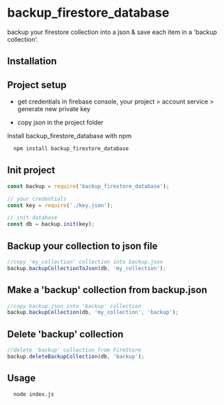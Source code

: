 
# backup_firestore_database

backup your firestore collection into a json &amp; save each item in a 'backup collection'.



## Installation

## Project setup

- get credentials in firebase console, your project > account service > generate new private key

- copy json in the project folder

Install backup_firestore_database with npm

```bash
  npm install backup_firestore_database
```
## Init project

```javascript
const backup = require('backup_firestore_database');

// your credentials
const key = require('./key.json');

// init database
const db = backup.init(key);
```

## Backup your collection to json file

```javascript
//copy 'my_collection' collection into backup.json
backup.backupCollectionToJson(db, 'my_collection');
```

## Make a 'backup' collection from backup.json

```javascript
//copy backup.json into 'backup' collection 
backup.backupCollection(db, 'my_collection', 'backup');
```

## Delete 'backup' collection

```javascript
//delete 'backup' collection from FireStore
backup.deleteBackupCollection(db, 'backup');
```


## Usage

```bash
  node index.js
```

